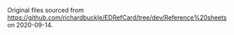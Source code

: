 Original files sourced from https://github.com/richardbuckle/EDRefCard/tree/dev/Reference%20sheets on 2020-09-14.